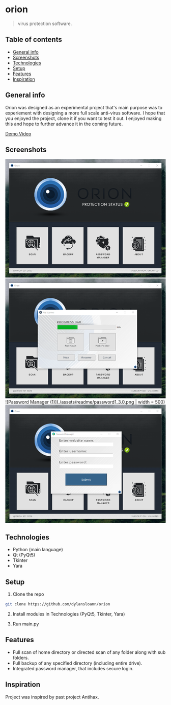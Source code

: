 # orion
> virus protection software.

## Table of contents
* [General info](#general-info)
* [Screenshots](#screenshots)
* [Technologies](#technologies)
* [Setup](#setup)
* [Features](#features)
* [Inspiration](#inspiration)

## General info
Orion was designed as an experimental project that's main purpose was to experiement with designing a more full scale anti-virus software. 
I hope that you enjoyed the project, clone it if you want to test it out. I enjoyed making this and hope to further 
advance it in the coming future.

[Demo Video](https://youtu.be/zjYu5025mgo)

## Screenshots
![MainGUI](./assets/readme/MainGUI_3.0.png)
![File Scanner](./assets/readme/scan_3.0.png)
![Password Manager (1)](./assets/readme/password1_3.0.png | width = 500)
![Password Manager (2)](./assets/readme/password2_3.0.png)

## Technologies
* Python (main language)
* Qt (PyQt5)
* Tkinter
* Yara

## Setup
1. Clone the repo
```sh
git clone https://github.com/dylansloann/orion
```
2. Install modules in Technologies (PyQt5, Tkinter, Yara)

3. Run main.py

## Features
* Full scan of home directory or directed scan of any folder along with sub folders.
* Full backup of any specified directory (including entire drive).
* Integrated password manager, that includes secure login.

## Inspiration
Project was inspired by past project Antihax.